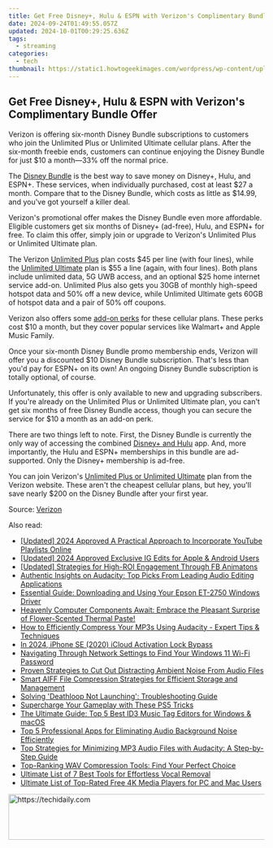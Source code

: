 ```yaml
---
title: Get Free Disney+, Hulu & ESPN with Verizon's Complimentary Bundle Offer
date: 2024-09-24T01:49:55.057Z
updated: 2024-10-01T00:29:25.636Z
tags:
  - streaming
categories:
  - tech
thumbnail: https://static1.howtogeekimages.com/wordpress/wp-content/uploads/2024/04/52797879424_e0b164fe3f_o.jpg
---
```


## Get Free Disney+, Hulu & ESPN with Verizon's Complimentary Bundle Offer

Verizon is offering six-month Disney Bundle subscriptions to customers who join the Unlimited Plus or Unlimited Ultimate cellular plans. After the six-month freebie ends, customers can continue enjoying the Disney Bundle for just $10 a month—33% off the normal price.

 The [Disney Bundle](https://disneyplus.bn5x.net/c/156932/564546/9358?subId1=UUhtgUeUpU2002748&subId2=ehtg&u=https%3A%2F%2Fwww.disneyplus.com%2Fwelcome%2Fdisney-hulu-espn-bundle) is the best way to save money on Disney+, Hulu, and ESPN+. These services, when individually purchased, cost at least $27 a month. Compare that to the Disney Bundle, which costs as little as $14.99, and you've got yourself a killer deal.

 Verizon's promotional offer makes the Disney Bundle even more affordable. Eligible customers get six months of Disney+ (ad-free), Hulu, and ESPN+ for free. To claim this offer, simply join or upgrade to Verizon's Unlimited Plus or Unlimited Ultimate plan.

 The Verizon [Unlimited Plus](https://www.anrdoezrs.net/links/3607085/type/dlg/sid/UUhtgUeUpU2002748/https://www.verizon.com/plans/unlimited/) plan costs $45 per line (with four lines), while the [Unlimited Ultimate](https://www.anrdoezrs.net/links/3607085/type/dlg/sid/UUhtgUeUpU2002748/https://www.verizon.com/plans/unlimited/) plan is $55 a line (again, with four lines). Both plans include unlimited data, 5G UWB access, and an optional $25 home internet service add-on. Unlimited Plus also gets you 30GB of monthly high-speed hotspot data and 50% off a new device, while Unlimited Ultimate gets 60GB of hotspot data and a pair of 50% off coupons.

 Verizon also offers some [add-on perks](https://www.anrdoezrs.net/links/3607085/type/dlg/sid/UUhtgUeUpU2002748/https://www.verizon.com/support/unlimited-ultimate-faqs/#perks) for these cellular plans. These perks cost $10 a month, but they cover popular services like Walmart+ and Apple Music Family.

 Once your six-month Disney Bundle promo membership ends, Verizon will offer you a discounted $10 Disney Bundle subscription. That's less than you'd pay for ESPN+ on its own! An ongoing Disney Bundle subscription is totally optional, of course.

 Unfortunately, this offer is only available to new and upgrading subscribers. If you're already on the Unlimited Plus or Unlimited Ultimate plan, you can't get six months of free Disney Bundle access, though you can secure the service for $10 a month as an add-on perk.

 There are two things left to note. First, the Disney Bundle is currently the only way of accessing the combined [Disney+ and Hulu](https://extra-guidance.techidaily.com/updated-magnify-marvel-the-ultimate-10-camera-lens-guide/) app. And, more importantly, the Hulu and ESPN+ memberships in this bundle are ad-supported. Only the Disney+ membership is ad-free.

 You can join Verizon's [Unlimited Plus or Unlimited Ultimate](https://www.anrdoezrs.net/links/3607085/type/dlg/sid/UUhtgUeUpU2002748/https://www.verizon.com/plans/unlimited/) plan from the Verizon website. These aren't the cheapest cellular plans, but hey, you'll save nearly $200 on the Disney Bundle after your first year.

 Source: [Verizon](https://www.anrdoezrs.net/links/3607085/type/dlg/sid/UUhtgUeUpU2002748/https://www.verizon.com/about/news/verizons-newest-exclusive-streaming-deal-offers-six-months-disney-bundle-us)

<ins class="adsbygoogle"
     style="display:block"
     data-ad-format="autorelaxed"
     data-ad-client="ca-pub-7571918770474297"
     data-ad-slot="1223367746"></ins>

<ins class="adsbygoogle"
     style="display:block"
     data-ad-client="ca-pub-7571918770474297"
     data-ad-slot="8358498916"
     data-ad-format="auto"
     data-full-width-responsive="true"></ins>

<span class="atpl-alsoreadstyle">Also read:</span>
<div><ul>
<li><a href="https://facebook-video-footage.techidaily.com/updated-2024-approved-a-practical-approach-to-incorporate-youtube-playlists-online/"><u>[Updated] 2024 Approved A Practical Approach to Incorporate YouTube Playlists Online</u></a></li>
<li><a href="https://instagram-clips.techidaily.com/updated-2024-approved-exclusive-ig-edits-for-apple-and-android-users/"><u>[Updated] 2024 Approved Exclusive IG Edits for Apple & Android Users</u></a></li>
<li><a href="https://facebook-videos.techidaily.com/updated-strategies-for-high-roi-engagement-through-fb-animatons/"><u>[Updated] Strategies for High-ROI Engagement Through FB Animatons</u></a></li>
<li><a href="https://media-tips.techidaily.com/authentic-insights-on-audacity-top-picks-from-leading-audio-editing-applications/"><u>Authentic Insights on Audacity: Top Picks From Leading Audio Editing Applications</u></a></li>
<li><a href="https://hardware-help.techidaily.com/essential-guide-downloading-and-using-your-epson-et-2750-windows-driver/"><u>Essential Guide: Downloading and Using Your Epson ET-2750 Windows Driver</u></a></li>
<li><a href="https://hardware-tips.techidaily.com/heavenly-computer-components-await-embrace-the-pleasant-surprise-of-flower-scented-thermal-paste/"><u>Heavenly Computer Components Await: Embrace the Pleasant Surprise of Flower-Scented Thermal Paste!</u></a></li>
<li><a href="https://media-tips.techidaily.com/how-to-efficiently-compress-your-mp3s-using-audacity-expert-tips-and-techniques/"><u>How to Efficiently Compress Your MP3s Using Audacity - Expert Tips & Techniques</u></a></li>
<li><a href="https://activate-lock.techidaily.com/in-2024-iphone-se-2020-icloud-activation-lock-bypass-by-drfone-ios/"><u>In 2024, iPhone SE (2020) iCloud Activation Lock Bypass</u></a></li>
<li><a href="https://technical-tips.techidaily.com/navigating-through-network-settings-to-find-your-windows-11-wi-fi-password/"><u>Navigating Through Network Settings to Find Your Windows 11 Wi-Fi Password</u></a></li>
<li><a href="https://media-tips.techidaily.com/proven-strategies-to-cut-out-distracting-ambient-noise-from-audio-files/"><u>Proven Strategies to Cut Out Distracting Ambient Noise From Audio Files</u></a></li>
<li><a href="https://media-tips.techidaily.com/smart-aiff-file-compression-strategies-for-efficient-storage-and-management/"><u>Smart AIFF File Compression Strategies for Efficient Storage and Management</u></a></li>
<li><a href="https://screen-mirror.techidaily.com/solving-deathloop-not-launching-troubleshooting-guide/"><u>Solving 'Deathloop Not Launching': Troubleshooting Guide</u></a></li>
<li><a href="https://games-able.techidaily.com/supercharge-your-gameplay-with-these-ps5-tricks/"><u>Supercharge Your Gameplay with These PS5 Tricks</u></a></li>
<li><a href="https://media-tips.techidaily.com/the-ultimate-guide-top-5-best-id3-music-tag-editors-for-windows-and-macos/"><u>The Ultimate Guide: Top 5 Best ID3 Music Tag Editors for Windows & macOS</u></a></li>
<li><a href="https://media-tips.techidaily.com/top-5-professional-apps-for-eliminating-audio-background-noise-efficiently/"><u>Top 5 Professional Apps for Eliminating Audio Background Noise Efficiently</u></a></li>
<li><a href="https://media-tips.techidaily.com/top-strategies-for-minimizing-mp3-audio-files-with-audacity-a-step-by-step-guide/"><u>Top Strategies for Minimizing MP3 Audio Files with Audacity: A Step-by-Step Guide</u></a></li>
<li><a href="https://media-tips.techidaily.com/top-ranking-wav-compression-tools-find-your-perfect-choice/"><u>Top-Ranking WAV Compression Tools: Find Your Perfect Choice</u></a></li>
<li><a href="https://media-tips.techidaily.com/ultimate-list-of-7-best-tools-for-effortless-vocal-removal/"><u>Ultimate List of 7 Best Tools for Effortless Vocal Removal</u></a></li>
<li><a href="https://discover-helper.techidaily.com/ultimate-list-of-top-rated-free-4k-media-players-for-pc-and-mac-users/"><u>Ultimate List of Top-Rated Free 4K Media Players for PC and Mac Users</u></a></li>
</ul></div>

<!-- affiliate ads begin -->
<a href="https://appsumo.8odi.net/c/5597632/2094479/7443" target="_top" id="2094479">
  <img src="//a.impactradius-go.com/display-ad/7443-2094479" border="0" alt="https://techidaily.com" width="728" height="90"/>
</a>
<img height="0" width="0" src="https://appsumo.8odi.net/i/5597632/2094479/7443" style="position:absolute;visibility:hidden;" border="0" />
<!-- affiliate ads end -->

